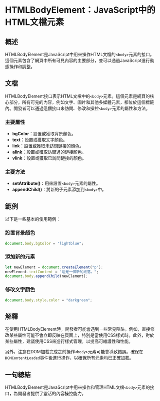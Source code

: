 <!--
Meta Description: # HTMLBodyElement：JavaScript中的HTML文檔元素 ## 概述 HTMLBodyElement是JavaScript中用來操作HTML文檔的`<body>`元素的接口。這個元素包含了網頁中所有可見內容的主要部分，並可以通過JavaScript進行動態操作和調整。 ## 文檔...
Meta Keywords: body, document, javascript, newelement, 元素的接口
-->

# HTMLBodyElement：JavaScript中的HTML文檔元素

## 概述
HTMLBodyElement是JavaScript中用來操作HTML文檔的`<body>`元素的接口。這個元素包含了網頁中所有可見內容的主要部分，並可以通過JavaScript進行動態操作和調整。

## 文檔
HTMLBodyElement接口表示HTML文檔中的`<body>`元素。這個元素是網頁的核心部分，所有可見的內容，例如文字、圖片和其他多媒體元素，都位於這個標籤內。開發者可以通過這個接口來訪問、修改和操控`<body>`元素的屬性和方法。

### 主要屬性
- **bgColor**：設置或獲取背景顏色。
- **text**：設置或獲取文字顏色。
- **link**：設置或獲取未訪問鏈接的顏色。
- **alink**：設置或獲取訪問過的鏈接顏色。
- **vlink**：設置或獲取已訪問鏈接的顏色。

### 主要方法
- **setAttribute()**：用來設置`<body>`元素的屬性。
- **appendChild()**：將新的子元素添加到`<body>`中。

## 範例
以下是一些基本的使用範例：

### 設置背景顏色
```javascript
document.body.bgColor = "lightblue";
```

### 添加新的元素
```javascript
let newElement = document.createElement("p");
newElement.textContent = "這是一個新的段落。";
document.body.appendChild(newElement);
```

### 修改文字顏色
```javascript
document.body.style.color = "darkgreen";
```

## 解釋
在使用HTMLBodyElement時，開發者可能會遇到一些常見陷阱。例如，直接修改某些屬性可能不會立即反映在頁面上，特別是當使用CSS樣式時。此外，對於某些屬性，建議使用CSS來進行樣式管理，以提高可維護性和性能。

另外，注意在DOM加載完成之前操作`<body>`元素可能會導致錯誤。確保在`DOMContentLoaded`事件後進行操作，以確保所有元素均已正確加載。

## 一句總結
HTMLBodyElement是JavaScript中用來操作和管理HTML文檔`<body>`元素的接口，為開發者提供了靈活的內容操控能力。